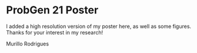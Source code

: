 # ProbGen 21 Poster

I added a high resolution version of my poster here, as well as some figures. Thanks for your interest in my research!

Murillo Rodrigues
